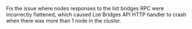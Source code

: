 Fix the issue where nodes responses to the list bridges RPC were incorrectly flattened, which caused List Bridges API HTTP handler to crash when there was more than 1 node in the cluster.
